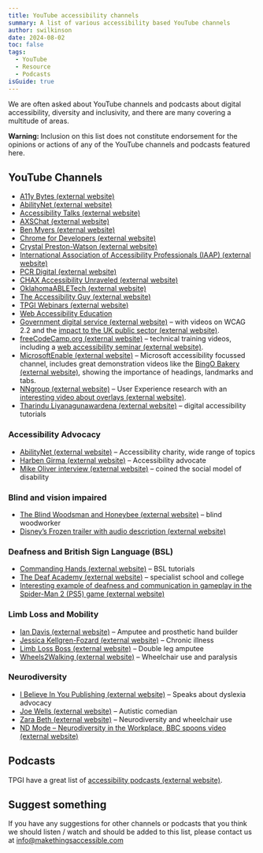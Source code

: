 ```yaml
---
title: YouTube accessibility channels
summary: A list of various accessibility based YouTube channels
author: swilkinson
date: 2024-08-02
toc: false
tags:
  - YouTube
  - Resource
  - Podcasts
isGuide: true
---
```

We are often asked about YouTube channels and podcasts about digital accessibility, diversity and inclusivity, and there are many covering a multitude of areas.

<div class="callout__warn"><span class="callout__icon"><strong class="visually-hidden">Warning: </strong></span><span class="callout__text">Inclusion on this list does not constitute endorsement for the opinions or actions of any of the YouTube channels and podcasts featured here.</span></div>

## YouTube Channels

* [A11y Bytes (external website)](https://www.youtube.com/@A11yBytes)
* [AbilityNet (external website)](https://www.youtube.com/@abilitynet)
* [Accessibility Talks (external website)](https://www.youtube.com/@AccessibilityTalks) 
* [AXSChat (external website)](https://www.youtube.com/channel/UCtXmNJEMGmHK9VArQNnvxAw) 
* [Ben Myers (external website)](https://www.youtube.com/@BenDMyers)
* [Chrome for Developers (external website)](https://www.youtube.com/@ChromeDevs)
* [Crystal Preston-Watson (external website)](https://www.youtube.com/@CrystalPrestonWatson)
* [International Association of Accessibility Professionals (IAAP) (external website)](https://www.youtube.com/@UnitedInAccessibility)
* [PCR Digital (external website)](https://www.youtube.com/@PCRDigital)
* [CHAX Accessibility Unraveled (external website)](https://www.youtube.com/@PDFA) 
* [OklahomaABLETech (external website)](https://www.youtube.com/@OklahomaABLETech) 
* [The Accessibility Guy (external website)](https://www.youtube.com/@TheAccessibilityGuy) 
* [TPGI Webinars (external website)](https://www.youtube.com/@TPGi2021)
* [Web Accessibility Education](https://www.youtube.com/@WebAccessibility) 
* [Government digital service (external website)](https://www.youtube.com/@GovernmentDigitalService) – with videos on WCAG 2.2 and the [impact to the UK public sector (external website)](https://www.youtube.com/watch?v=H6AW6rx91U4).
* [freeCodeCamp.org (external website)](https://www.youtube.com/@freecodecamp) – technical training videos, including a [web accessibility seminar (external website)](https://www.youtube.com/watch?v=e2nkq3h1P68).
* [MicrosoftEnable (external website)](https://www.youtube.com/@MSFTEnable) – Microsoft accessibility focussed channel, includes great demonstration videos like the [BingO Bakery (external website)](https://www.youtube.com/watch?v=HE2R86EZPMA), showing the importance of headings, landmarks and tabs.
* [NNgroup (external website)](https://www.youtube.com/@NNgroup) – User Experience research with an [interesting video about overlays (external website)](https://www.youtube.com/watch?v=mvKTItqsOCg).
* [Tharindu Liyanagunawardena (external website)](https://www.youtube.com/@tharinduliyanagunawardena7209) – digital accessibility tutorials

### Accessibility Advocacy

* [AbilityNet (external website)](https://www.youtube.com/@abilitynet) – Accessibility charity, wide range of topics
* [Harben Girma (external website)](https://www.youtube.com/@haben_girma) – Accessibility advocate
* [Mike Oliver interview (external website)](https://www.youtube.com/watch?v=wBAv5MrAhAw) – coined the social model of disability

### Blind and vision impaired

* [The Blind Woodsman and Honeybee (external website)](https://www.youtube.com/@theblindwoodsmanandhoneybee) – blind woodworker
* [Disney’s Frozen trailer with audio description (external website)](https://www.youtube.com/watch?v=O7j4_aP8dWA)

### Deafness and British Sign Language (BSL)

* [Commanding Hands (external website)](https://www.youtube.com/@CommandingHands) – BSL tutorials
* [The Deaf Academy (external website)](https://www.youtube.com/@TheDeafAcademy) – specialist school and college
* [Interesting example of deafness and communication in gameplay in the Spider-Man 2 (PS5) game (external website)](https://www.youtube.com/watch?v=QSaUvZfHgk4)

### Limb Loss and Mobility

* [Ian Davis (external website)](https://www.youtube.com/@missingpartsclub) – Amputee and prosthetic hand builder
* [Jessica Kellgren-Fozard (external website)](https://www.youtube.com/@jessicaoutofthecloset) – Chronic illness
* [Limb Loss Boss (external website)](https://www.youtube.com/@LimbLossBoss) – Double leg amputee
* [Wheels2Walking (external website)](https://www.youtube.com/@Wheels2Walking) – Wheelchair use and paralysis

### Neurodiversity

* [I Believe In You Publishing (external website)](https://www.youtube.com/@I-believe-in-you-publishing) – Speaks about dyslexia advocacy
* [Joe Wells (external website)](https://www.youtube.com/@joewellscomic) – Autistic comedian
* [Zara Beth (external website)](https://www.youtube.com/@Zara_Beth) – Neurodiversity and wheelchair use
* [ND Mode – Neurodiversity in the Workplace, BBC spoons video (external website)](https://www.youtube.com/watch?v=2Mez9THUoyc)

## Podcasts

TPGI have a great list of [accessibility podcasts (external website)](https://www.tpgi.com/digital-accessibility-podcasts/).

## Suggest something

If you have any suggestions for other channels or podcasts that you think we should listen / watch and should be added to this list, please contact us at [info@makethingsaccessible.com](mailto:info@makethingsaccessible.com)
